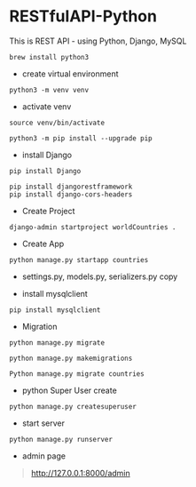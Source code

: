 # RESTfulAPI-Python
This is REST API - using Python, Django, MySQL

```
brew install python3
```

- create virtual environment 
```
python3 -m venv venv
```

- activate venv
```
source venv/bin/activate
```
```
python3 -m pip install --upgrade pip
```

- install Django
```
pip install Django
```
```
pip install djangorestframework
pip install django-cors-headers
```
- Create Project
```
django-admin startproject worldCountries .
```

- Create App 
```
python manage.py startapp countries
```

- settings.py, models.py, serializers.py copy

- install mysqlclient
```
pip install mysqlclient
```

- Migration
```
python manage.py migrate

python manage.py makemigrations

Python manage.py migrate countries
```

- python Super User create
```
python manage.py createsuperuser
```
- start server
```
python manage.py runserver
```
- admin page
> http://127.0.0.1:8000/admin
